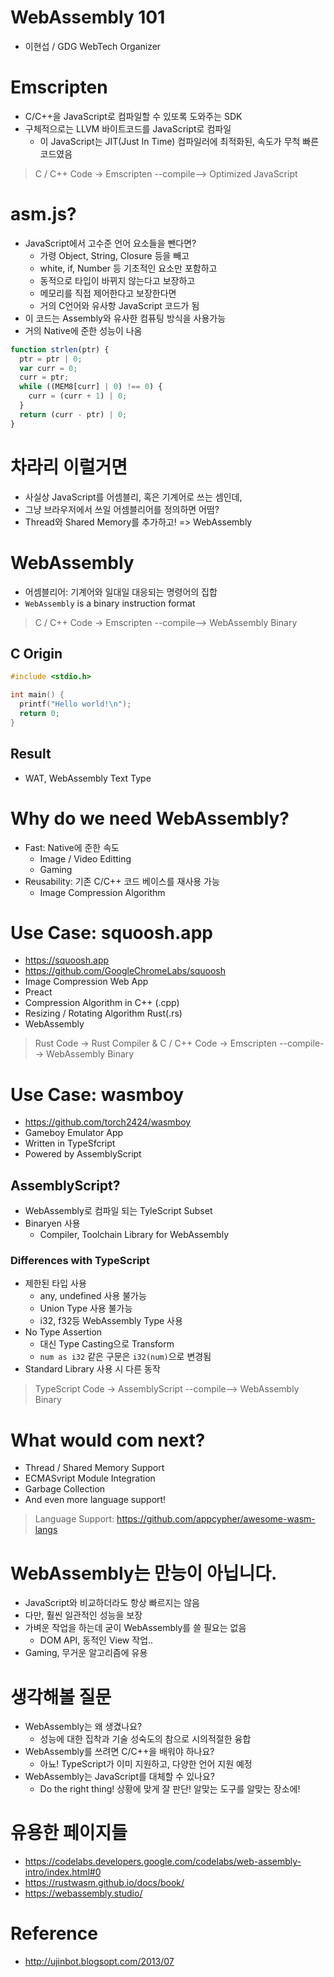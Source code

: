 #  WebAssembly 101
- 이현섭 / GDG WebTech Organizer

# Emscripten
- C/C++을 JavaScript로 컴파일할 수 있또록 도와주는 SDK
- 구체적으로는 LLVM 바이트코드를 JavaScript로 컴파일
   - 이 JavaScript는 JIT(Just In Time) 컴파일러에 최적화된, 속도가 무척 빠른 코드였음

> C / C++ Code -> Emscripten --compile--> Optimized JavaScript

# asm.js?
- JavaScript에서 고수준 언어 요소들을 뺀다면?
   - 가령 Object, String, Closure 등을 빼고
   - white, if, Number 등 기초적인 요소만 포함하고
   - 동적으로 타입이 바뀌지 않는다고 보장하고
   - 메모리를 직접 제어한다고 보장한다면
   - 거의 C언어와 유사항 JavaScript 코드가 됨
- 이 코드는 Assembly와 유사한 컴퓨팅 방식을 사용가능
- 거의 Native에 준한 성능이 나옴

```JavaScript
function strlen(ptr) {
  ptr = ptr | 0;
  var curr = 0;
  curr = ptr;
  while ((MEM8[curr] | 0) !== 0) {
    curr = (curr + 1) | 0;
  }
  return (curr - ptr) | 0;
}
```

# 차라리 이럴거면
- 사실상 JavaScript를 어셈블리, 혹은 기계어로 쓰는 셈인데,
- 그냥 브라우저에서 쓰일 어셈블리어를 정의하면 어떰?
- Thread와 Shared Memory를 추가하고! => WebAssembly

# WebAssembly
- 어셈블리어: 기계어와 일대일 대응되는 명령어의 집합
- `WebAssembly` is a binary instruction format

> C / C++ Code -> Emscripten --compile--> WebAssembly Binary

## C Origin
```C
#include <stdio.h>

int main() {
  printf("Hello world!\n");
  return 0;
}
```

## Result
- WAT, WebAssembly Text Type

# Why do we need WebAssembly?
- Fast: Native에 준한 속도
   - Image / Video Editting
   - Gaming
- Reusability: 기존 C/C++ 코드 베이스를 재사용 가능
   - Image Compression Algorithm

# Use Case: squoosh.app
- https://squoosh.app
- https://github.com/GoogleChromeLabs/squoosh
- Image Compression Web App
- Preact
- Compression Algorithm in C++ (.cpp)
- Resizing / Rotating Algorithm Rust(.rs)
- WebAssembly

> Rust Code -> Rust Compiler & C / C++ Code -> Emscripten --compile--> WebAssembly Binary

# Use Case: wasmboy
- https://github.com/torch2424/wasmboy
- Gameboy Emulator App
- Written in TypeSfcript
- Powered by AssemblyScript

## AssemblyScript?
- WebAssembly로 컴파일 되는 TyleScript Subset
- Binaryen 사용
   - Compiler, Toolchain Library for WebAssembly

### Differences with TypeScript
- 제한된 타입 사용
   - any, undefined 사용 불가능
   - Union Type 사용 불가능
   - i32, f32등 WebAssembly Type 사용
- No Type Assertion
   - 대신 Type Casting으로 Transform
   - `num as i32` 같은 구문은 `i32(num)`으로 변경됨
- Standard Library 사용 시 다른 동작

> TypeScript Code -> AssemblyScript --compile--> WebAssembly Binary

# What would com next?
- Thread / Shared Memory Support
- ECMASvript Module Integration
- Garbage Collection
- And even more language support!

> Language Support: https://github.com/appcypher/awesome-wasm-langs

# WebAssembly는 만능이 아닙니다.
- JavaScript와 비교하더라도 항상 빠르지는 않음
- 다만, 훨씬 일관적인 성능을 보장
- 가벼운 작업을 하는데 굳이 WebAssembly를 쓸 필요는 없음
   - DOM API, 동적인 View 작업..
- Gaming, 무거운 알고리즘에 유용

# 생각해볼 질문
- WebAssembly는 왜 생겼나요?
   - 성능에 대한 집착과 기술 성숙도의 참으로 시의적절한 융합
- WebAssembly를 쓰려면 C/C++을 배워야 하나요?
   - 아뇨! TypeScript가 이미 지원하고, 다양한 언어 지원 예정
- WebAssembly는 JavaScript를 대체할 수 있나요?
   - Do the right thing! 상황에 맞게 잘 판단! 알맞는 도구를 알맞는 장소에!

# 유용한 페이지들
- https://codelabs.developers.google.com/codelabs/web-assembly-intro/index.html#0
- https://rustwasm.github.io/docs/book/
- https://webassembly.studio/

# Reference
- http://ujinbot.blogsopt.com/2013/07
